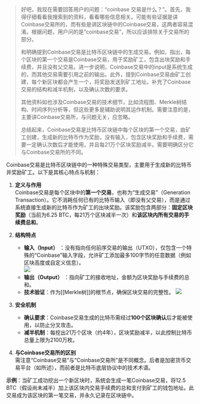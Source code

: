 >好吧，我现在需要回答用户的问题：“coinbase 交易是什么？”。首先，我得仔细看看我搜索到的资料，看看哪些信息相关。可能有些证据是讲Coinbase交易所的，而有些是讲区块链中的Coinbase交易，这两者容易混淆。根据问题，用户问的是“coinbase交易”，所以应该排除关于交易所的部分。
>
>和明确提到Coinbase交易是比特币区块链中的生成交易。例如，指出，每个区块的第一个交易是Coinbase交易，用于奖励矿工，包含出块奖励和手续费，并且没有父交易。进一步说明，Coinbase交易中的input是系统生成的，而其他交易需要引用之前的输出。此外，提到Coinbase交易由矿工创建，每个新区块都会产生一个，将奖励发送到矿工地址。补充了Coinbase交易的结构和减半机制，以及确认次数的要求。
>
>其他资料如也涉及Coinbase交易的技术细节，比如流程图、Merkle树结构、时间序列分析等，但这些更多是辅助说明其运作机制。需要注意的是，主要讲Coinbase交易所，与问题无关，应忽略。
>
>总结起来，Coinbase交易是比特币区块链中每个区块的第一个交易，由矿工创建，生成新的比特币作为奖励，没有输入，包含区块奖励和手续费，需要一定确认次数后才能使用，并且每21万个区块奖励减半。需要明确区分它与Coinbase交易所的不同。
>

Coinbase交易是比特币区块链中的一种特殊交易类型，主要用于生成新的比特币并奖励矿工。以下是其核心特点与机制：

1. **定义与作用**  
   Coinbase交易是每个区块中的**第一个交易**，也称为“生成交易”（Generation Transaction）。它不消耗任何已有的比特币输入（即没有父交易），而是通过系统直接生成新的比特币作为矿工的出块奖励。该奖励包含两部分：**固定区块奖励**（当前为6.25 BTC，每21万个区块减半一次）和**该区块内所有交易的手续费总和**。

2. **结构特点**  
   - **输入（Input）** ：没有指向任何前序交易的输出（UTXO），仅包含一个特殊的“Coinbase”输入字段，允许矿工添加最多100字节的任意数据（例如区块高度或自定义信息）。  
![](https://metaso-static.oss-cn-beijing.aliyuncs.com/metaso/pdf2texts/figures/015f7d37-8e58-482d-b542-9f30e49630db/4_6.jpg)
   - **输出（Output）** ：指向矿工的接收地址，金额为区块奖励与手续费的总和。  
   - **技术验证**：作为[[Merkle树]]的根节点，确保区块交易的完整性。
![](https://metaso-static.oss-cn-beijing.aliyuncs.com/metaso/pdf2texts/figures/0410e527-f411-43d8-a96a-9589d72119f9/4_5.jpg)

3. **安全机制**  
   - **确认要求**：Coinbase交易生成的比特币需经过**100个区块确认**后才能被使用，以防止分叉攻击。  
   - **减半机制**：每挖出21万个区块（约4年），区块奖励减半，以此控制比特币总量上限为2100万枚。

4. **与Coinbase交易所的区别**  
   需注意“Coinbase交易”与“Coinbase交易所”是不同概念。后者是加密货币交易平台（如所述），而前者是比特币底层协议中的技术术语。

**示例**：当矿工成功挖出一个新区块时，系统会生成一笔Coinbase交易，将12.5 BTC（假设尚未减半）加上该区块内交易手续费的总和支付到矿工的钱包地址。此交易成为该区块的第一笔交易，并永久记录在区块链中。